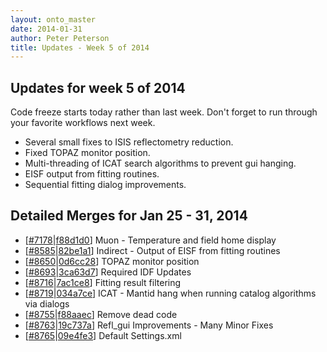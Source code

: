 ```yaml
---
layout: onto_master
date: 2014-01-31
author: Peter Peterson
title: Updates - Week 5 of 2014
---
```

Updates for week 5 of 2014
--------------------------
Code freeze starts today rather than last week. Don't forget to run through your favorite workflows next week.
* Several small fixes to ISIS reflectometry reduction.
* Fixed TOPAZ monitor position.
* Multi-threading of ICAT search algorithms to prevent gui hanging.
* EISF output from fitting routines.
* Sequential fitting dialog improvements.

Detailed Merges for Jan 25 - 31, 2014
-------------------------------------
* \[[#7178](http://trac.mantidproject.org/mantid/ticket/7178)|[f88d1d0](https://github.com/mantidproject/mantid/commit/f88d1d0738aefbdb02e9f49afd352c170ecf3526)\] Muon - Temperature and field home display
* \[[#8585](http://trac.mantidproject.org/mantid/ticket/8585)|[82be1a1](https://github.com/mantidproject/mantid/commit/82be1a1e0709214863975c1dc024058f89c1428f)\] Indirect - Output of EISF from fitting routines
* \[[#8650](http://trac.mantidproject.org/mantid/ticket/8650)|[0d6cc28](https://github.com/mantidproject/mantid/commit/0d6cc28557ec106146ff1ab016c7965159eff5f3)\] TOPAZ monitor position
* \[[#8693](http://trac.mantidproject.org/mantid/ticket/8693)|[3ca63d7](https://github.com/mantidproject/mantid/commit/3ca63d78d9fd83aa3cd8f051ca7f7a79c8fba035)\] Required IDF Updates
* \[[#8716](http://trac.mantidproject.org/mantid/ticket/8716)|[7ac1ce8](https://github.com/mantidproject/mantid/commit/7ac1ce8a7e79ca3a14d1055932cad3df3d0750d0)\] Fitting result filtering
* \[[#8719](http://trac.mantidproject.org/mantid/ticket/8719)|[034a7ce](https://github.com/mantidproject/mantid/commit/034a7ce0392c4065723624372185fdc2d3a47300)\] ICAT - Mantid hang when running catalog algorithms via dialogs
* \[[#8755](http://trac.mantidproject.org/mantid/ticket/8755)|[f88aaec](https://github.com/mantidproject/mantid/commit/f88aaec814171ba589aeb6cd0a52ba00024d8d90)\] Remove dead code
* \[[#8763](http://trac.mantidproject.org/mantid/ticket/8763)|[19c737a](https://github.com/mantidproject/mantid/commit/19c737a67586aec3cffea7a83587d8935fab773b)\] Refl_gui Improvements - Many Minor Fixes
* \[[#8765](http://trac.mantidproject.org/mantid/ticket/8765)|[09e4fe3](https://github.com/mantidproject/mantid/commit/09e4fe388c84bd469de380cd58aa83548a306a8c)\] Default Settings.xml
